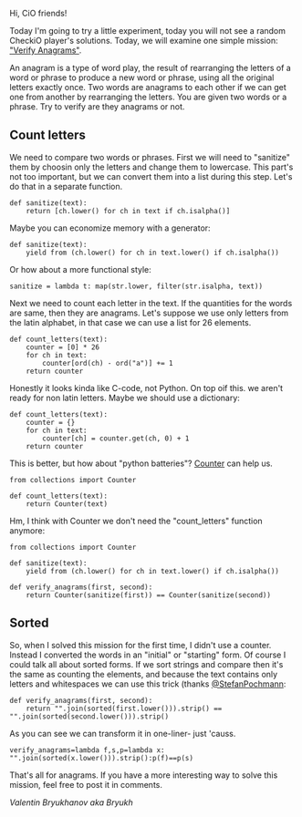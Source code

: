 Hi, CiO friends!

Today I'm going to try a little experiment, today you will not see a random CheckiO player's solutions.
Today, we will examine one simple mission: ["Verify Anagrams"][mission].

An anagram is a type of word play, the result of rearranging the letters of a word or phrase to produce a new word or phrase, using all the original letters exactly once. Two words are anagrams to each other if we can get one from another by rearranging the letters.
You are given two words or a phrase. Try to verify are they anagrams or not.

## Count letters

We need to compare two words or phrases. First we will need to "sanitize" them by
choosin only the letters and change them to lowercase. This part's not too important, but we can
convert them into a list during this step. Let's do that in a separate function.

```
def sanitize(text):
    return [ch.lower() for ch in text if ch.isalpha()]
```

Maybe you can economize memory with a generator:

```
def sanitize(text):
    yield from (ch.lower() for ch in text.lower() if ch.isalpha())
```

Or how about a more functional style:

```
sanitize = lambda t: map(str.lower, filter(str.isalpha, text))
```

Next we need to count each letter in the text. If the quantities for the words are same, then
they are anagrams. Let's suppose we use only letters from the latin alphabet, in that case we can use a list for 26 elements.

```
def count_letters(text):
    counter = [0] * 26
    for ch in text:
        counter[ord(ch) - ord("a")] += 1
    return counter
```

Honestly it looks kinda like C-code, not Python. On top oif this. we aren't ready for non latin letters.
Maybe we should use a dictionary:

```
def count_letters(text):
    counter = {}
    for ch in text:
        counter[ch] = counter.get(ch, 0) + 1
    return counter
```

This is better, but how about "python batteries"? [Counter](https://docs.python.org/2/library/collections.html#collections.Counter) can help us.

```
from collections import Counter

def count_letters(text):
    return Counter(text)
```

Hm, I think with Counter we don't need the "count_letters" function anymore:

```
from collections import Counter

def sanitize(text):
    yield from (ch.lower() for ch in text.lower() if ch.isalpha())

def verify_anagrams(first, second):
    return Counter(sanitize(first)) == Counter(sanitize(second))
```

## Sorted

So, when I solved this mission for the first time, I didn't use a counter.
Instead I converted the words in an "initial" or "starting" form.
Of course I could talk all about sorted forms. If we sort strings and compare then it's the same as
counting the elements, and because the text contains only letters and whitespaces we can use this trick
(thanks [@StefanPochmann](http://www.checkio.org/user/StefanPochmann/):

```
def verify_anagrams(first, second):
    return "".join(sorted(first.lower())).strip() == "".join(sorted(second.lower())).strip()
```

As you can see we can transform it in one-liner- just 'causs.

```
verify_anagrams=lambda f,s,p=lambda x: "".join(sorted(x.lower())).strip():p(f)==p(s)
```

That's all for anagrams. If you have a more interesting way to solve this mission, feel free to post it in comments.

_Valentin Bryukhanov aka Bryukh_

[mission]: http://www.checkio.org/mission/verify-anagrams/share/80a6c1510bf892c6b3789caa9e4f3805/
